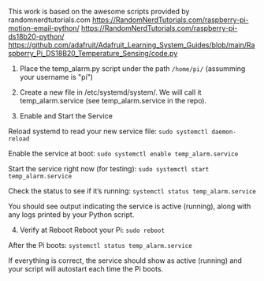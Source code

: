 This work is based on the awesome scripts provided by randomnerdtutorials.com
https://RandomNerdTutorials.com/raspberry-pi-motion-email-python/
https://RandomNerdTutorials.com/raspberry-pi-ds18b20-python/
https://github.com/adafruit/Adafruit_Learning_System_Guides/blob/main/Raspberry_Pi_DS18B20_Temperature_Sensing/code.py

1) Place the temp_alarm.py script under the path `/home/pi/` (assumming your username is "pi")

2) Create a new file in /etc/systemd/system/. We will call it temp_alarm.service (see temp_alarm.service in the repo).

3) Enable and Start the Service

Reload systemd to read your new service file:
`sudo systemctl daemon-reload`

Enable the service at boot:
`sudo systemctl enable temp_alarm.service`

Start the service right now (for testing):
`sudo systemctl start temp_alarm.service`

Check the status to see if it’s running:
`systemctl status temp_alarm.service`

You should see output indicating the service is active (running), along with any logs printed by your Python script.


4) Verify at Reboot
Reboot your Pi:
`sudo reboot`

After the Pi boots:
`systemctl status temp_alarm.service`

If everything is correct, the service should show as active (running) and your script will autostart each time the Pi boots.
